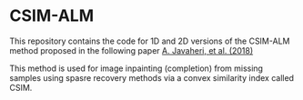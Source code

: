# CSIM-ALM
This repository contains the code for 1D and 2D versions of the CSIM-ALM method proposed in the following paper
[A. Javaheri, et al. (2018)](https://www.sciencedirect.com/science/article/pii/S0165168418301919)

This method is used for image inpainting (completion) from missing samples using spasre recovery methods via a convex similarity index called CSIM.
